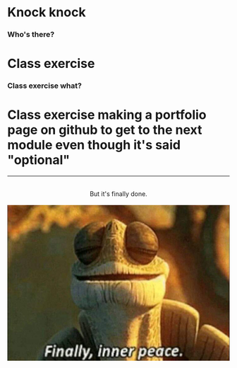 # Knock knock
### Who's there?
# Class exercise
### Class exercise what?
# Class exercise making a portfolio page on github to get to the next module even though it's said "optional"

***
<br>
<center>But it's finally done.</center>
<br>
<center><img src="./assets/img/done.jpg"/></center>
